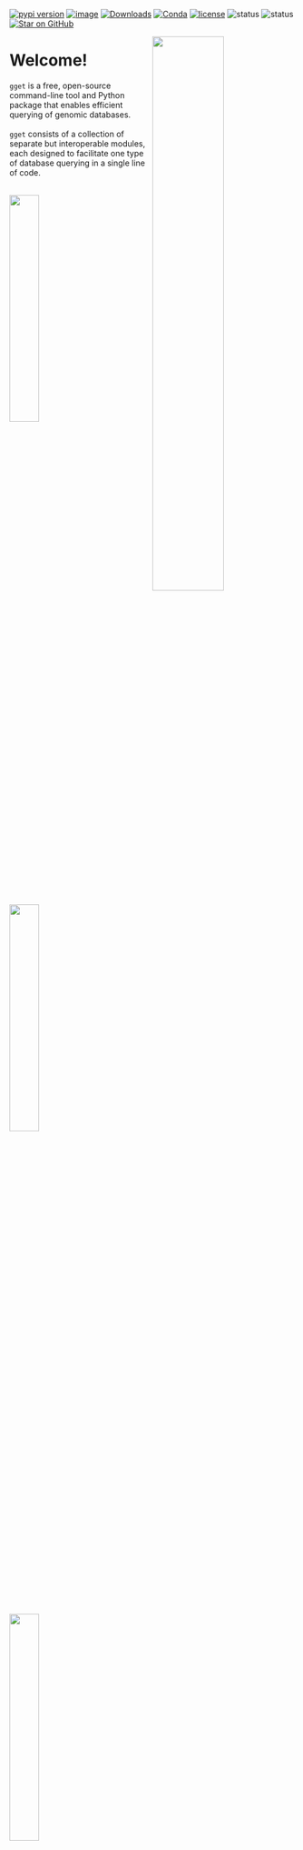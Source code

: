 [![pypi version](https://img.shields.io/pypi/v/gget)](https://pypi.org/project/gget)
[![image](https://anaconda.org/bioconda/gget/badges/version.svg)](https://anaconda.org/bioconda/gget)
[![Downloads](https://static.pepy.tech/personalized-badge/gget?period=total&units=international_system&left_color=grey&right_color=brightgreen&left_text=Downloads)](https://pepy.tech/project/gget)
[![Conda](https://img.shields.io/conda/dn/bioconda/gget?logo=Anaconda)](https://anaconda.org/bioconda/gget)
[![license](https://img.shields.io/pypi/l/gget)](LICENSE)
![status](https://github.com/pachterlab/gget/actions/workflows/ci.yml/badge.svg)
![status](https://github.com/lauraluebbert/test_gget_alphafold/actions/workflows/CI_alphafold.yml/badge.svg)
[![Star on GitHub](https://img.shields.io/github/stars/pachterlab/gget.svg?style=social)](https://github.com/pachterlab/gget/)  

[<img align="right" width="50%" height="50%" src="https://github.com/pachterlab/gget/blob/main/docs/assets/website_v2_gget_overview.png?raw=true" />](https://raw.githubusercontent.com/pachterlab/gget/main/figures/gget_overview.png)

# Welcome!
  
`gget` is a free, open-source command-line tool and Python package that enables efficient querying of genomic databases.  
<br>
`gget` consists of a collection of separate but interoperable modules, each designed to facilitate one type of database querying in a single line of code.   
<br>

[<img src="https://github.com/pachterlab/gget/blob/main/docs/assets/website_v2_gget_alphafold.png?raw=true" width="32%" height="32%" />](/gget/en/alphafold.md)
[<img src="https://github.com/pachterlab/gget/blob/main/docs/assets/website_v2_gget_archs4.png?raw=true" width="32%" height="32%" />](/gget/en/archs4.md)
[<img src="https://github.com/pachterlab/gget/blob/main/docs/assets/website_v2_gget_blast.png?raw=true" width="32%" height="32%" />](/gget/en/blast.md)  

[<img src="https://github.com/pachterlab/gget/blob/main/docs/assets/website_v2_gget_blat.png?raw=true" width="32%" height="32%" />](/gget/en/blat.md)
[<img src="https://github.com/pachterlab/gget/blob/main/docs/assets/website_v2_gget_cellxgene.png?raw=true" width="32%" height="32%" />](/gget/en/cellxgene.md)
[<img src="https://github.com/pachterlab/gget/blob/main/docs/assets/website_v2_gget_cosmic.png?raw=true" width="32%" height="32%" />](/gget/en/cosmic.md)  

[<img src="https://github.com/pachterlab/gget/blob/main/docs/assets/website_v2_gget_diamond.png?raw=true" width="32%" height="32%" />](/gget/en/diamond.md)
[<img src="https://github.com/pachterlab/gget/blob/main/docs/assets/website_v2_gget_elm.png?raw=true" width="32%" height="32%" />](/gget/en/elm.md)
[<img src="https://github.com/pachterlab/gget/blob/main/docs/assets/website_v2_gget_enrichr.png?raw=true" width="32%" height="32%" />](/gget/en/enrichr.md)  

[<img src="https://github.com/pachterlab/gget/blob/main/docs/assets/website_v2_gget_info.png?raw=true" width="32%" height="32%" />](/gget/en/info.md)
[<img src="https://github.com/pachterlab/gget/blob/main/docs/assets/website_v2_gget_muscle.png?raw=true" width="32%" height="32%" />](/gget/en/muscle.md)
[<img src="https://github.com/pachterlab/gget/blob/main/docs/assets/website_v2_gget_pdb.png?raw=true" width="32%" height="32%" />](/gget/en/pdb.md)  

[<img src="https://github.com/pachterlab/gget/blob/main/docs/assets/website_v2_gget_ref.png?raw=true" width="32%" height="32%" />](/gget/en/ref.md)
[<img src="https://github.com/pachterlab/gget/blob/main/docs/assets/website_v2_gget_search.png?raw=true" width="32%" height="32%" />](/gget/en/search.md)
[<img src="https://github.com/pachterlab/gget/blob/main/docs/assets/website_v2_gget_seq.png?raw=true" width="32%" height="32%" />](/gget/en/seq.md) 

### [More tutorials](https://github.com/pachterlab/gget_examples)

<br>  

If you use `gget` in a publication, please [cite*](/gget/en/cite.md):    
```
Luebbert, L., & Pachter, L. (2023). Efficient querying of genomic reference databases with gget. Bioinformatics. https://doi.org/10.1093/bioinformatics/btac836
```
Read the article here: [https://doi.org/10.1093/bioinformatics/btac836](https://doi.org/10.1093/bioinformatics/btac836)

